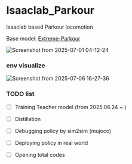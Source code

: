 # Isaaclab_Parkour
Isaaclab based Parkour locomotion 

Base model: [Extreme-Parkour](https://extreme-parkour.github.io/)

![Screenshot from 2025-07-01 04-12-24](https://github.com/user-attachments/assets/32287c1b-adae-4884-9e75-4a0c63a36ba2)


### env visualize 

![Screenshot from 2025-07-06 16-27-36](https://github.com/user-attachments/assets/9baa9a6c-63db-4703-ac95-f067c8f6e287)


### TODO list

* [ ] Training Teacher model  (from 2025.06.24 ~  )

* [ ] Distillation

* [ ] Debugging policy by sim2sim (mujoco)

* [ ] Deploying policy in real world 

* [ ] Opening total codes 

